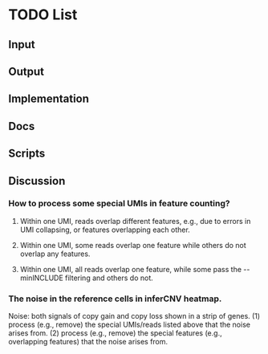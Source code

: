 # TODO List

## Input


## Output


## Implementation


## Docs


## Scripts


## Discussion
### How to process some special UMIs in feature counting?
1. Within one UMI, reads overlap different features, e.g., due to errors in
   UMI collapsing, or features overlapping each other.

2. Within one UMI, some reads overlap one feature while others do not overlap
   any features.

3. Within one UMI, all reads overlap one feature, while some pass the
   --minINCLUDE filtering and others do not.

### The noise in the reference cells in inferCNV heatmap.
Noise: both signals of copy gain and copy loss shown in a strip of genes.
(1) process (e.g., remove) the special UMIs/reads listed above that the noise
    arises from.
(2) process (e.g., remove) the special features (e.g., overlapping features) 
    that the noise arises from.

